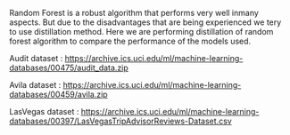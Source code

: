 
Random Forest is a robust algorithm that performs very well inmany aspects. But due to the disadvantages that are being experienced we tery to use distillation method. Here we are performing distillation of random forest algorithm to compare the performance of the models used.


Audit dataset : https://archive.ics.uci.edu/ml/machine-learning-databases/00475/audit_data.zip

Avila dataset : https://archive.ics.uci.edu/ml/machine-learning-databases/00459/avila.zip

LasVegas dataset : https://archive.ics.uci.edu/ml/machine-learning-databases/00397/LasVegasTripAdvisorReviews-Dataset.csv
